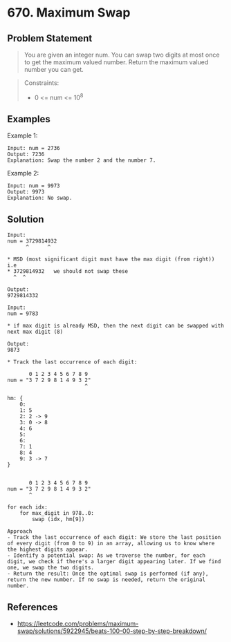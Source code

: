 # 670. Maximum Swap

## Problem Statement

> You are given an integer num. You can swap two digits at most once to get the maximum valued number. Return the maximum valued number you can get.

> Constraints:
>
> - 0 <= num <= 10<sup>8</sup>

## Examples

Example 1:

```
Input: num = 2736
Output: 7236
Explanation: Swap the number 2 and the number 7.
```

Example 2:

```
Input: num = 9973
Output: 9973
Explanation: No swap.
```

## Solution

```
Input:
num = 3729814932
      ^      ^

* MSD (most significant digit must have the max digit (from right)) i.e
* 3729814932   we should not swap these
  ^  ^

Output:
9729814332
```

```
Input:
num = 9783

* if max digit is already MSD, then the next digit can be swapped with next max digit (8)

Output:
9873
```

```
* Track the last occurrence of each digit:

       0 1 2 3 4 5 6 7 8 9
num = "3 7 2 9 8 1 4 9 3 2"
                         ^

hm: {
    0:
    1: 5
    2: 2 -> 9
    3: 0 -> 8
    4: 6
    5:
    6:
    7: 1
    8: 4
    9: 3 -> 7
}


       0 1 2 3 4 5 6 7 8 9
num = "3 7 2 9 8 1 4 9 3 2"
       ^

for each idx:
    for max_digit in 978..0:
        swap (idx, hm[9])

Approach
- Track the last occurrence of each digit: We store the last position of every digit (from 0 to 9) in an array, allowing us to know where the highest digits appear.
- Identify a potential swap: As we traverse the number, for each digit, we check if there's a larger digit appearing later. If we find one, we swap the two digits.
- Return the result: Once the optimal swap is performed (if any), return the new number. If no swap is needed, return the original number.
```

## References

- https://leetcode.com/problems/maximum-swap/solutions/5922945/beats-100-00-step-by-step-breakdown/
